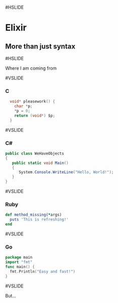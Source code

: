 #HSLIDE

# Elixir
## More than just syntax

#HSLIDE

Where I am coming from

#VSLIDE

### C
```c
  void* pleasework() {
    char *p;
    *p = 0;
    return (void*) $p;
  }
```

#VSLIDE

### C#
```c#
public class WeHaveObjects
{
   public static void Main()
   {
      System.Console.WriteLine("Hello, World!");
   }
}
```

#VSLIDE

### Ruby

```ruby
def method_missing(*args)
  puts 'This is refreshing!'
end
```

#VSLIDE

### Go
```go
package main
import "fmt"
func main() {
  fmt.Println("Easy and fast!")
}
```

#VSLIDE

But...
